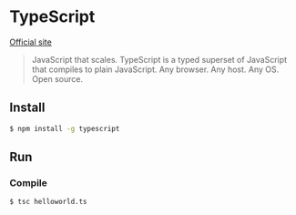 # TypeScript

[Official site](https://www.typescriptlang.org/)

> JavaScript that scales.
> TypeScript is a typed superset of JavaScript that compiles to plain JavaScript.
> Any browser. Any host. Any OS. Open source.


## Install

```bash
$ npm install -g typescript
```

## Run

### Compile

```bash
$ tsc helloworld.ts
```
